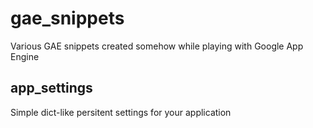 gae_snippets
============
Various GAE snippets created somehow while playing with Google App Engine


app_settings
------------
Simple dict-like persitent settings for your application
